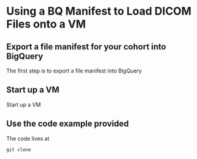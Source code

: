 # Using a BQ Manifest to Load DICOM Files onto a VM

## Export a file manifest for your cohort into BigQuery

The first step is to export a file manifest into BigQuery

## Start up a VM

Start up a VM 

## Use the code example provided

The code lives at 

```text
git clone 
```

